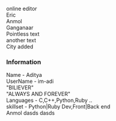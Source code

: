online editor<br/>
Eric<br/>
Anmol<br/>
Ganganaar<br/>
Pointless text<br/>
another text<br/>
City added<br/>
 ### Information
 Name - Aditya<br/>
 UserName - im-adi<br/>
"BILIEVER"<br/>
"ALWAYS AND FOREVER"<br/>
Languages - C,C++,Python,Ruby ..<br/>
skillset - Python|Ruby Dev,Front|Back end<br/>
Anmol
dasds
dasds
